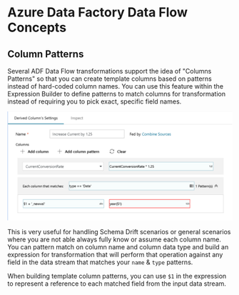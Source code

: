 # Azure Data Factory Data Flow Concepts

## Column Patterns

Several ADF Data Flow transformations support the idea of "Columns Patterns" so that you can create template columns based on patterns instead of hard-coded column names. You can use this feature within the Expression Builder to define patterns to match columns for transformation instead of requiring you to pick exact, specific field names.

![derive column template columns](../images/dc.png "Template Column")

This is very useful for handling Schema Drift scenarios or general scenarios where you are not able always fully know or assume each column name. You can pattern match on column name and column data type and build an expression for transformation that will perform that operation against any field in the data stream that matches your `name` & `type` patterns.

When building template column patterns, you can use `$1` in the expression to represent a reference to each matched field from the input data stream.
